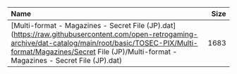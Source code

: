 |Name|Size|
|:---|---:|
|[Multi-format - Magazines - Secret File (JP).dat](https://raw.githubusercontent.com/open-retrogaming-archive/dat-catalog/main/root/basic/TOSEC-PIX/Multi-format/Magazines/Secret File (JP)/Multi-format - Magazines - Secret File (JP).dat)|1683|
